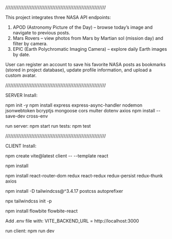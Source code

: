 //////////////////////////////////////////////////////////////

This project integrates three NASA API endpoints:

1) APOD (Astronomy Picture of the Day) – browse today’s image and navigate to previous posts.
2) Mars Rovers – view photos from Mars by Martian sol (mission day) and filter by camera.
3) EPIC (Earth Polychromatic Imaging Camera) – explore daily Earth images by date.

User can register an account to save his favorite NASA posts as bookmarks (stored in project database), 
update profile information, and upload a custom avatar.

//////////////////////////////////////////////////////////////

SERVER Install:

npm init -y
npm install express express-async-handler nodemon jsonwebtoken bcryptjs mongoose cors multer dotenv axios
npm install --save-dev cross-env

run server: npm start
run tests: npm test

//////////////////////////////////////////////////////////////

CLIENT Install:

npm create vite@latest client -- --template react 

npm install

npm install react-router-dom redux react-redux redux-persist redux-thunk axios

npm install -D tailwindcss@^3.4.17 postcss autoprefixer

npx tailwindcss init -p

npm install flowbite flowbite-react

Add .env file with:
VITE_BACKEND_URL = http://localhost:3000

run client: npm run dev
